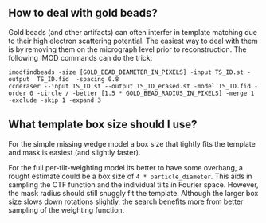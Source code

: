 ## How to deal with gold beads?

Gold beads (and other artifacts) can often interfer in template matching due to their high electron scattering potential. The easiest way to deal with them is by removing them on the micrograph level prior to reconstruction. The following IMOD commands can do the trick:

```
imodfindbeads -size [GOLD_BEAD_DIAMETER_IN_PIXELS] -input TS_ID.st -output  TS_ID.fid  -spacing 0.8
ccderaser --input TS_ID.st --output TS_ID_erased.st -model TS_ID.fid -order 0 -circle / -better [1.5 * GOLD_BEAD_RADIUS_IN_PIXELS] -merge 1 -exclude -skip 1 -expand 3
```

## What template box size should I use?

For the simple missing wedge model a box size that tightly fits the template and mask is easiest (and slightly faster).

For the full per-tilt-weighting model its better to have some overhang, a rought estimate could be a box size of `4 * particle_diameter`. This aids in sampling the CTF function and the individual tilts in Fourier space. However, the mask radius should still snuggly fit the template. Although the larger box size slows down rotations slightly, the search benefits more from better sampling of the weighting function.
